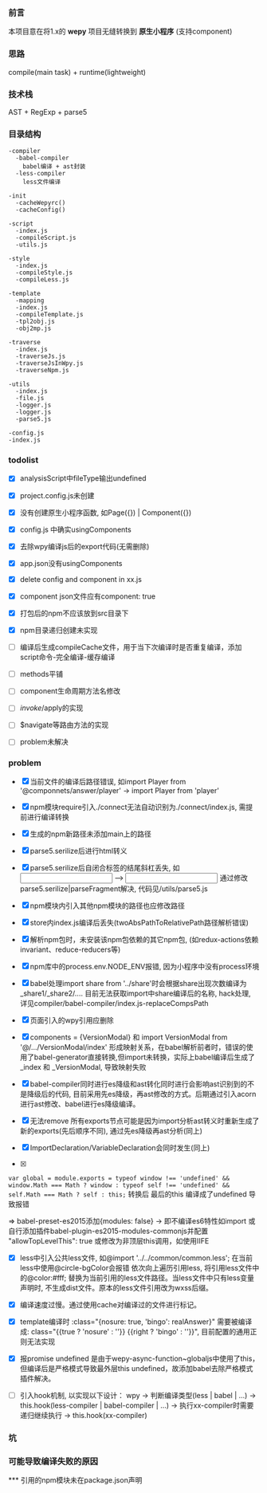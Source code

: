 ### 前言
本项目意在将1.x的 **wepy** 项目无缝转换到 **原生小程序** (支持component)

### 思路
compile(main task) + runtime(lightweight)

### 技术栈
AST + RegExp + parse5

### 目录结构
```
-compiler
  -babel-compiler
    babel编译 + ast封装
  -less-compiler
    less文件编译

-init
  -cacheWepyrc()
  -cacheConfig()

-script
  -index.js
  -compileScript.js
  -utils.js

-style
  -index.js
  -compileStyle.js
  -compileLess.js

-template
  -mapping
  -index.js
  -compileTemplate.js
  -tpl2obj.js
  -obj2mp.js

-traverse
  -index.js
  -traverseJs.js
  -traverseJsInWpy.js
  -traverseNpm.js

-utils
  -index.js
  -file.js
  -logger.js
  -logger.js
  -parse5.js

-config.js
-index.js
```

### todolist

- [x] analysisScript中fileType输出undefined

- [x] project.config.js未创建

- [x] 没有创建原生小程序函数, 如Page({}) | Component({})

- [x] config.js 中确实usingComponents

- [x] 去除wpy编译js后的export代码(无需删除)

- [x] app.json没有usingComponents

- [x] delete config and component in xx.js

- [x] component json文件应有component: true

- [x] 打包后的npm不应该放到src目录下

- [x] npm目录递归创建未实现

- [ ] 编译后生成compileCache文件，用于当下次编译时是否重复编译，添加script命令-完全编译-缓存编译

- [ ] methods平铺

- [ ] component生命周期方法名修改

- [ ] $invoke/$apply的实现

- [ ] $navigate等路由方法的实现

- [ ] problem未解决

### problem

- [x] 当前文件的编译后路径错误, 如import Player from '@componnets/answer/player' -> import Player from 'player'

- [x] npm模块require引入./connect无法自动识别为./connect/index.js, 需提前进行编译转换

- [x] 生成的npm新路径未添加main上的路径

- [x] parse5.serilize后进行html转义

- [x] parse5.serilize后自闭合标签的结尾斜杠丢失, 如<input /> --> <input >
  通过修改parse5.serilize|parseFragment解决, 代码见/utils/parse5.js

- [x] npm模块内引入其他npm模块的路径也应修改路径

- [x] store内index.js编译后丢失(twoAbsPathToRelativePath路径解析错误)

- [x] 解析npm包时，未安装该npm包依赖的其它npm包, (如redux-actions依赖invariant、reduce-reducers等)

- [x] npm库中的process.env.NODE_ENV报错, 因为小程序中没有process环境

- [x] babel处理import share from '../share'时会根据share出现次数编译为_share1/_share2/.... 目前无法获取import中share编译后的名称, hack处理, 详见compiler/babel-compiler/index.js-replaceCompsPath

- [x] 页面引入的wpy引用应删除

- [x] components = {VersionModal} 和 import VersionModal from '@/.../VersionModal/index' 形成映射关系，在babel解析前者时，错误的使用了babel-generator直接转换,但import未转换，实际上babel编译后生成了_index 和 _VersionModal, 导致映射失败

- [x] babel-compiler同时进行es降级和ast转化同时进行会影响ast识别到的不是降级后的代码, 目前采用先es降级，再ast修改的方式。后期通过引入acorn进行ast修改、babel进行es降级编译。

- [x] 无法remove 所有exports节点可能是因为import分析ast转义时重新生成了新的exports(先后顺序不同), 通过先es降级再ast分析(同上)

- [x] ImportDeclaration/VariableDeclaration会同时发生(同上)

- [x] 
`var global = module.exports = typeof window !== 'undefined' && window.Math === Math ? window : typeof self !== 'undefined' && self.Math === Math ? self : this;`
转换后 最后的this 编译成了undefined 导致报错

=> babel-preset-es2015添加{modules: false} -> 即不编译es6特性如import
  或自行添加插件babel-plugin-es2015-modules-commonjs并配置 "allowTopLevelThis": true
  或修改为非顶层this调用，如使用IIFE

- [x] less中引入公共less文件, 如@import '../../common/common.less'; 在当前less中使用@circle-bgColor会报错
  依次向上遍历引用less, 将引用less文件中的@color:#fff; 替换为当前引用的less文件路径。当less文件中只有less变量声明时, 不生成dist文件。原本的less文件引用改为wxss后缀。

- [x] 编译速度过慢。通过使用cache对编译过的文件进行标记。

- [x] template编译时 :class="{nosure: true, 'bingo': realAnswer}" 需要被编译成:
      class="{{true ? 'nosure' : ''}} {{right ? 'bingo' : ''}}", 目前配置的通用正则无法实现

- [x] 报promise undefined 是由于wepy-async-function~globaljs中使用了this，但编译后是严格模式导致最外层this undefined，故添加babel去除严格模式插件解决。

- [ ] 引入hook机制, 以实现以下设计：
      wpy -> 判断编译类型(less | babel | ...)
      -> this.hook(less-compiler | babel-compiler | ...)
      -> 执行xx-compiler时需要递归继续执行 -> this.hook(xx-compiler)
      



### 坑



### 可能导致编译失败的原因

*** 引用的npm模块未在package.json声明
